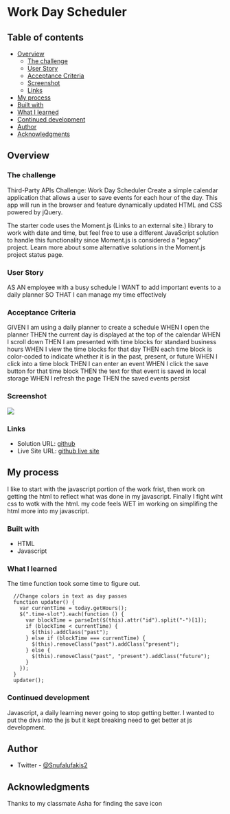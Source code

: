 # Work Day Scheduler

## Table of contents

- [Overview](#overview)
  - [The challenge](#the-challenge)
  - [User Story](#user-story)
  - [Acceptance Criteria](#acceptance-criteria)
  - [Screenshot](#screenshot)
  - [Links](#links)
 - [My process](#my-process)
  - [Built with](#built-with)
  - [What I learned](#what-i-learned)
  - [Continued development](#continued-development)
- [Author](#author)
- [Acknowledgments](#acknowledgments)


## Overview

### The challenge

Third-Party APIs Challenge: Work Day Scheduler
Create a simple calendar application that allows a user to save events for each hour of the day. This app will run in the browser and feature dynamically updated HTML and CSS powered by jQuery.

The starter code uses the Moment.js (Links to an external site.) library to work with date and time, but feel free to use a different JavaScript solution to handle this functionality since Moment.js is considered a "legacy" project. Learn more about some alternative solutions in the Moment.js project status page.

### User Story

AS AN employee with a busy schedule
I WANT to add important events to a daily planner
SO THAT I can manage my time effectively

### Acceptance Criteria

GIVEN I am using a daily planner to create a schedule
WHEN I open the planner
THEN the current day is displayed at the top of the calendar
WHEN I scroll down
THEN I am presented with time blocks for standard business hours
WHEN I view the time blocks for that day
THEN each time block is color-coded to indicate whether it is in the past, present, or future
WHEN I click into a time block
THEN I can enter an event
WHEN I click the save button for that time block
THEN the text for that event is saved in local storage
WHEN I refresh the page
THEN the saved events persist

### Screenshot

![](assets/screenshots/screenshot-127.0.0.1_5500-2022.06.02-19_29_07.png)

### Links

- Solution URL: [github](https://github.com/Snufalufakis/Work-Schedule)
- Live Site URL: [github live site](https://snufalufakis.github.io/Work-Schedule/)

## My process
I like to start with the javascript portion of the work frist, then work on getting the html to reflect what was done in my javascript. Finally I fight wiht css to wotk with the html. my code feels WET im working on simplifing the html more into my javascript.

### Built with

- HTML
- Javascript

### What I learned
The time function took some time to figure out.


```Js
  //Change colors in text as day passes
  function updater() {
    var currentTime = today.getHours();
    $(".time-slot").each(function () {
      var blockTime = parseInt($(this).attr("id").split("-")[1]);
      if (blockTime < currentTime) {
        $(this).addClass("past");
      } else if (blockTime === currentTime) {
        $(this).removeClass("past").addClass("present");
      } else {
        $(this).removeClass("past", "present").addClass("future");
      }
    });
  }
  updater();
```

### Continued development

Javascript, a daily learning  never going to stop getting better.
I wanted to put the divs into the js but it kept breaking need to get better at js development.

## Author

- Twitter - [@Snufalufakis2](https://twitter.com/Snufalufakis2)


## Acknowledgments

Thanks to my classmate Asha for finding the save icon
